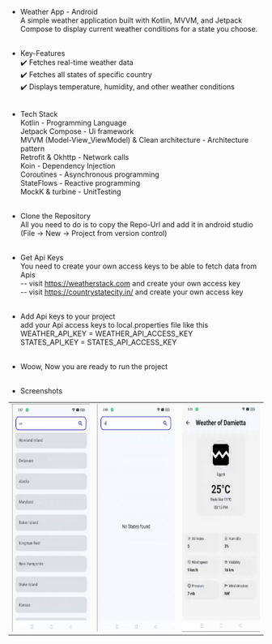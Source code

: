 - Weather App - Android<br>
  A simple weather application built with Kotlin, MVVM, and Jetpack Compose to display current weather conditions for a state you choose.<br><br>


- Key-Features<br>
  ✔️ Fetches real-time weather data<br>
  ✔️ Fetches all states of specific country<br>
  ✔️ Displays temperature, humidity, and other weather conditions<br><br>


- Tech Stack<br>
  Kotlin - Programming Language<br>
  Jetpack Compose - Ui framework<br>
  MVVM (Model-View_ViewModel) & Clean architecture - Architecture pattern<br>
  Retrofit & Okhttp - Network calls<br>
  Koin - Dependency Injection<br>
  Coroutines - Asynchronous programming<br>
  StateFlows - Reactive programming<br>
  MockK & turbine - UnitTesting<br><br>


- Clone the Repository<br>
  All you need to do is to copy the Repo-Url and add it in android studio (File -> New -> Project from version control)<br><br>


- Get Api Keys<br>
  You need to create your own access keys to be able to fetch data from Apis<br>
  -- visit https://weatherstack.com and create your own access key<br>
  -- visit https://countrystatecity.in/ and create your own access key<br><br>

- Add Api keys to your project<br>
  add your Api access keys to local.properties file like this<br>
  WEATHER_API_KEY = WEATHER_API_ACCESS_KEY<br>
  STATES_API_KEY = STATES_API_ACCESS_KEY<br><br>

- Woow, Now you are ready to run the project<br><br>

- Screenshots<br>

<table>
  <tr>
    <td><img src="https://github.com/shady-byte/Weather-App/blob/14c99d2c9e9ac295386b7c3573426f922cbcfc8e/Screenshot%202025-03-04%20151752.png" width=223 height=450></td>
    <td><img src="https://github.com/shady-byte/Weather-App/blob/c0a037e16042632bfac3c79b4bc2c540c2b1b62d/Screenshot%202025-03-04%20151855.png" width=223 height=450></td>
    <td><img src="https://github.com/shady-byte/Weather-App/blob/c0a037e16042632bfac3c79b4bc2c540c2b1b62d/Screenshot%202025-03-04%20152114.png" width=223 height=450></td>
  </tr>
 </table>

  
